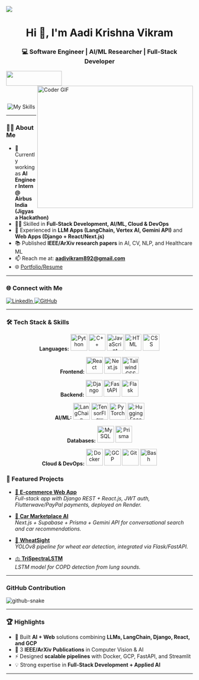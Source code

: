 <!--horizontal divider(gradient)-->
<img src="https://user-images.githubusercontent.com/73097560/115834477-dbab4500-a447-11eb-908a-139a6edaec5c.gif">

<h1 align="center">Hi 👋, I'm Aadi Krishna Vikram</h1>
<h3 align="center">💻 Software Engineer | AI/ML Researcher | Full-Stack Developer</h3>



<!-- Left logo -->
<img align="left" width="150" height="40" src="https://github.com/vinodjangid07/vinodjangid07/assets/86096184/96fc909c-2e49-4d81-8f7e-b46471d60e53">

<!-- Developer GIF on the right -->
<img align="right" src="https://github.com/rajaprerak/rajaprerak/blob/master/developer.gif" alt="Coder GIF" width="420" height="330" />

<br><br><br><br>

<!-- Tech stack icons centered -->
<p align="center">
  <img src="https://skillicons.dev/icons?i=py,cpp,cs,js,html,css,django,fastapi,flask,react,nextjs,tailwind,git,github,opencv,mysql,supabase,linux,gcp,notion,pytorch,tensorflow,huggingface&perline=7" alt="My Skills"/>
</p>

---

### 👨‍💻 About Me
- 🔭 Currently working as **AI Engineer Intern @ Airbus India (Jigyasa Hackathon)**  
- 🧑‍💻 Skilled in **Full-Stack Development, AI/ML, Cloud & DevOps**  
- 🚀 Experienced in **LLM Apps (LangChain, Vertex AI, Gemini API)** and **Web Apps (Django + React/Next.js)**  
- 📚 Published **IEEE/ArXiv research papers** in AI, CV, NLP, and Healthcare ML  
- 📫 Reach me at: **aadivikram892@gmail.com**  
- 🌐 [Portfolio/Resume](https://drive.google.com/file/d/1eRROUeCpOeeSj8DPGKm7gAnRVlnHC31R/view?usp=sharing)




---

### 🌐 Connect with Me
<p align="left">
  <a href="https://www.linkedin.com/in/aadivikram368/" target="_blank">
    <img src="https://img.shields.io/badge/LinkedIn-Connect-blue?logo=linkedin&style=for-the-badge" alt="LinkedIn"/>
  </a>
  <a href="https://github.com/aadivik" target="_blank">
    <img src="https://img.shields.io/badge/GitHub-Follow-black?logo=github&style=for-the-badge" alt="GitHub"/>
  </a>
</p>

---

### 🛠️ Tech Stack & Skills  

<p align="center">
  <!-- Languages -->
  <strong>Languages:</strong>
  <img src="https://cdn.jsdelivr.net/gh/devicons/devicon/icons/python/python-original.svg" width="45px" alt="Python"/>
  <img src="https://cdn.jsdelivr.net/gh/devicons/devicon/icons/cplusplus/cplusplus-original.svg" width="45px" alt="C++"/>
  <img src="https://cdn.jsdelivr.net/gh/devicons/devicon/icons/javascript/javascript-original.svg" width="45px" alt="JavaScript"/>
  <img src="https://cdn.jsdelivr.net/gh/devicons/devicon/icons/html5/html5-original.svg" width="45px" alt="HTML"/>
  <img src="https://cdn.jsdelivr.net/gh/devicons/devicon/icons/css3/css3-original.svg" width="45px" alt="CSS"/>
</p>

<p align="center">
  <!-- Frontend -->
  <strong>Frontend:</strong>
  <img src="https://cdn.jsdelivr.net/gh/devicons/devicon/icons/react/react-original.svg" width="45px" alt="React"/>
  <img src="https://cdn.jsdelivr.net/gh/devicons/devicon/icons/nextjs/nextjs-original.svg" width="45px" alt="Next.js"/>
  <img src="https://cdn.jsdelivr.net/gh/devicons/devicon/icons/tailwindcss/tailwindcss-original.svg" width="45px" alt="TailwindCSS"/>
</p>

<p align="center">
  <!-- Backend -->
  <strong>Backend:</strong>
  <img src="https://cdn.jsdelivr.net/gh/devicons/devicon/icons/django/django-plain.svg" width="45px" alt="Django"/>
  <img src="https://cdn.jsdelivr.net/gh/devicons/devicon/icons/fastapi/fastapi-original.svg" width="45px" alt="FastAPI"/>
  <img src="https://cdn.jsdelivr.net/gh/devicons/devicon/icons/flask/flask-original.svg" width="45px" alt="Flask"/>
</p>

<p align="center">
  <!-- AI/ML -->
  <strong>AI/ML:</strong>
  <img src="https://avatars.githubusercontent.com/u/126733545?s=200&v=4" width="45px" alt="LangChain"/>
  <img src="https://cdn.jsdelivr.net/gh/devicons/devicon/icons/tensorflow/tensorflow-original.svg" width="45px" alt="TensorFlow"/>
  <img src="https://cdn.jsdelivr.net/gh/devicons/devicon/icons/pytorch/pytorch-original.svg" width="45px" alt="PyTorch"/>
  <img src="https://huggingface.co/front/assets/huggingface_logo-noborder.svg" width="45px" alt="HuggingFace"/>
</p>

<p align="center">
  <!-- Databases -->
  <strong>Databases:</strong>
  <img src="https://cdn.jsdelivr.net/gh/devicons/devicon/icons/mysql/mysql-original.svg" width="45px" alt="MySQL"/>
  <img src="https://cdn.jsdelivr.net/gh/devicons/devicon/icons/prisma/prisma-original.svg" width="45px" alt="Prisma"/>
  
</p>

<p align="center">
  <!-- Cloud & DevOps -->
  <strong>Cloud & DevOps:</strong>
  <img src="https://cdn.jsdelivr.net/gh/devicons/devicon/icons/docker/docker-original.svg" width="45px" alt="Docker"/>
  <img src="https://cdn.jsdelivr.net/gh/devicons/devicon/icons/googlecloud/googlecloud-original.svg" width="45px" alt="GCP"/>
  <img src="https://cdn.jsdelivr.net/gh/devicons/devicon/icons/git/git-original.svg" width="45px" alt="Git"/>
  <img src="https://cdn.jsdelivr.net/gh/devicons/devicon/icons/bash/bash-original.svg" width="45px" alt="Bash"/>
</p>


### 📌 Featured Projects

- [🛒 **E-commerce Web App**](https://newshop-ohta.onrender.com/)  
  *Full-stack app with Django REST + React.js, JWT auth, Flutterwave/PayPal payments, deployed on Render.*  

- [🚗 **Car Marketplace AI**](https://github.com/aadivik/CAR_MARKETPLACE-AI)  
  *Next.js + Supabase + Prisma + Gemini API for conversational search and car recommendations.*  

- [🌾 **WheatSight**](https://github.com/aadivik/wheatsight)  
  *YOLOv8 pipeline for wheat ear detection, integrated via Flask/FastAPI.*  

- [🫁 **TriSpectraLSTM**](https://github.com/aadivik/copd-detection)  
  *LSTM model for COPD detection from lung sounds.*  

---

### GitHub Contribution
<picture>
  <source media="(prefers-color-scheme: dark)" srcset="https://raw.githubusercontent.com/saatvik333/saatvik333/output/github-contribution-grid-snake-dark.svg" />
  <source media="(prefers-color-scheme: light)" srcset="https://raw.githubusercontent.com/saatvik333/saatvik333/output/github-contribution-grid-snake.svg" />
  <img alt="github-snake" src="github-snake.svg" />
</picture>

---

### 🏆 Highlights
- 🚀 Built **AI + Web** solutions combining **LLMs, LangChain, Django, React, and GCP**  
- 📝 3 **IEEE/ArXiv Publications** in Computer Vision & AI  
- ⚡ Designed **scalable pipelines** with Docker, GCP, FastAPI, and Streamlit  
- 💡 Strong expertise in **Full-Stack Development + Applied AI**  

---
